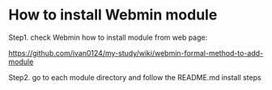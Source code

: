 # How to install Webmin module
Step1. check Webmin how to install module from web page:

https://github.com/ivan0124/my-study/wiki/webmin-formal-method-to-add-module       

Step2. go to each module directory and follow the README.md install steps

